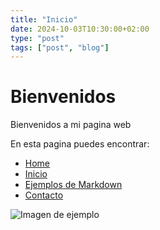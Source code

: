 ```yaml
---
title: "Inicio"
date: 2024-10-03T10:30:00+02:00
type: "post"
tags: ["post", "blog"]
---
```


# Bienvenidos

Bienvenidos a mi pagina web

En esta pagina puedes encontrar:

- [Home](http://localhost:1313/)
- [Inicio](/posts/inicio/)
- [Ejemplos de Markdown](/posts/web_ale)
- [Contacto](/posts/contacto)


![Imagen de ejemplo](/images.jpeg)